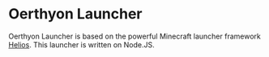 # Oerthyon Launcher

Oerthyon Launcher is based on the powerful Minecraft launcher framework [Helios](https://github.com/dscalzi/HeliosLauncher). This launcher is written on Node.JS.
